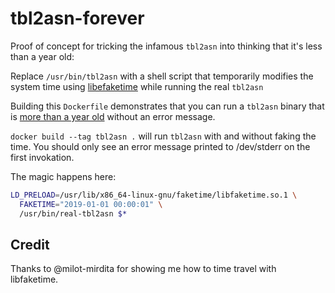 # tbl2asn-forever

Proof of concept for tricking the infamous `tbl2asn` into thinking that it's
less than a year old:

Replace `/usr/bin/tbl2asn` with a shell script that temporarily modifies the
system time using [libefaketime](https://github.com/wolfcw/libfaketime) while
running the real `tbl2asn`

Building this `Dockerfile` demonstrates that you can run a `tbl2asn` binary
that is [more than a year old](https://anaconda.org/bioconda/tbl2asn/files)
without an error message.

`docker build --tag tbl2asn .` will run `tbl2asn` with and without faking the
time. You should only see an error message printed to /dev/stderr on the first
invokation.

The magic happens here:

```sh
LD_PRELOAD=/usr/lib/x86_64-linux-gnu/faketime/libfaketime.so.1 \
  FAKETIME="2019-01-01 00:00:01" \
  /usr/bin/real-tbl2asn $*
```

## Credit

Thanks to @milot-mirdita for showing me how to time travel with libfaketime.
